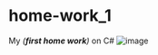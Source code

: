 # home-work_1

My *(**first home work**)* on C#
![image](https://user-images.githubusercontent.com/128780232/227445111-4756afc3-e801-4366-b012-aa192e1b2c6d.png)

